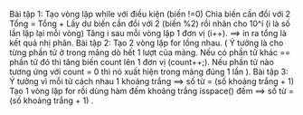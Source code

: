  Bài tập 1:
 Tạo vòng lặp while với điều kiện (biến !=0)
 Chia biến cần đổi với 2
 Tổng = Tổng + Lấy dư biến cần đổi với 2 (biến %2) rồi nhân cho 10^i (i là số lần lặp lại mỗi vòng)
 Tăng i sau mỗi vòng lặp 1 đơn vị (i++). 
 ==> in ra tổng là kết quả nhị phân.
 Bài tập 2: 
 Tạo 2 vòng lặp for lồng nhau.
 ( Ý tưởng là cho từng phần tử  ở trong mảng dò hết 1 lượt của mảng.
 Nếu có phần tử  khác == phần tử đó thì tăng biến count lên 1 đơn vị (count++;). Nếu phần tử nào tương ứng với count = 0 thì nó xuất hiện trong mảng đúng 1 lần   ).
 Bài tập 3: 
 Ý tưởng vì mỗi từ cách nhau 1 khoảng trắng ==> số từ = (số khoảng trắng + 1) 
 Tạo 1 vòng lặp for rồi dùng hàm đếm khoảng trắng isspace() đếm 
 ==> số từ = (số khoảng trắng + 1) .
